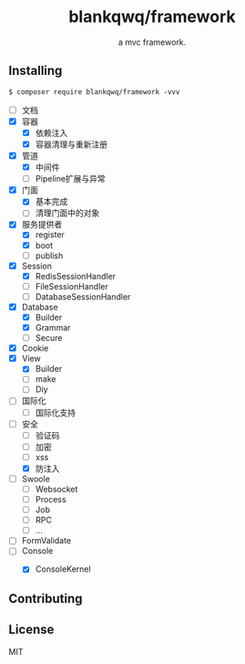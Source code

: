 <h1 align="center">blankqwq/framework </h1>

<p align="center"> a mvc framework.</p>


## Installing

```shell
$ composer require blankqwq/framework -vvv
```


- [ ] 文档
- [x] 容器
    - [x] 依赖注入
    - [x] 容器清理与重新注册
- [x] 管道
    - [x] 中间件
    - [ ] Pipeline扩展与异常
- [x] 门面
    - [x] 基本完成
    - [ ] 清理门面中的对象
- [x] 服务提供者
    - [x] register
    - [x] boot
    - [ ] publish
- [x] Session
    - [x] RedisSessionHandler
    - [ ] FileSessionHandler
    - [ ] DatabaseSessionHandler
- [x] Database
    - [x] Builder
    - [x] Grammar
    - [ ] Secure
- [x] Cookie
- [x] View
    - [x] Builder
    - [ ] make
    - [ ] Diy
- [ ] 国际化
    - [ ] 国际化支持
- [ ] 安全
    - [ ] 验证码
    - [ ] 加密
    - [ ] xss
    - [x] 防注入
- [ ] Swoole
    - [ ] Websocket
    - [ ] Process
    - [ ] Job
    - [ ] RPC
    - [ ] ...
- [ ] FormValidate
- [ ] Console
    - [x] ConsoleKernel



## Contributing


## License

MIT